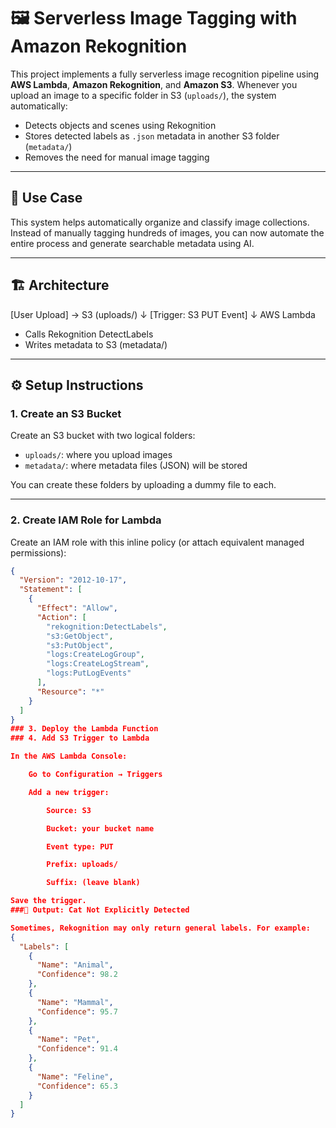 # 🖼️ Serverless Image Tagging with Amazon Rekognition

This project implements a fully serverless image recognition pipeline using **AWS Lambda**, **Amazon Rekognition**, and **Amazon S3**. Whenever you upload an image to a specific folder in S3 (`uploads/`), the system automatically:

- Detects objects and scenes using Rekognition
- Stores detected labels as `.json` metadata in another S3 folder (`metadata/`)
- Removes the need for manual image tagging

---

## 📌 Use Case

This system helps automatically organize and classify image collections. Instead of manually tagging hundreds of images, you can now automate the entire process and generate searchable metadata using AI.

---

## 🏗️ Architecture

[User Upload] → S3 (uploads/)
↓
[Trigger: S3 PUT Event]
↓
AWS Lambda
- Calls Rekognition DetectLabels
- Writes metadata to S3 (metadata/)
  
---

## ⚙️ Setup Instructions

### 1. Create an S3 Bucket

Create an S3 bucket with two logical folders:

- `uploads/`: where you upload images
- `metadata/`: where metadata files (JSON) will be stored

You can create these folders by uploading a dummy file to each.

---

### 2. Create IAM Role for Lambda

Create an IAM role with this inline policy (or attach equivalent managed permissions):

```json
{
  "Version": "2012-10-17",
  "Statement": [
    {
      "Effect": "Allow",
      "Action": [
        "rekognition:DetectLabels",
        "s3:GetObject",
        "s3:PutObject",
        "logs:CreateLogGroup",
        "logs:CreateLogStream",
        "logs:PutLogEvents"
      ],
      "Resource": "*"
    }
  ]
}
### 3. Deploy the Lambda Function
### 4. Add S3 Trigger to Lambda

In the AWS Lambda Console:

    Go to Configuration → Triggers

    Add a new trigger:

        Source: S3

        Bucket: your bucket name

        Event type: PUT

        Prefix: uploads/

        Suffix: (leave blank)

Save the trigger.
###🐾 Output: Cat Not Explicitly Detected

Sometimes, Rekognition may only return general labels. For example:
{
  "Labels": [
    {
      "Name": "Animal",
      "Confidence": 98.2
    },
    {
      "Name": "Mammal",
      "Confidence": 95.7
    },
    {
      "Name": "Pet",
      "Confidence": 91.4
    },
    {
      "Name": "Feline",
      "Confidence": 65.3
    }
  ]
}


